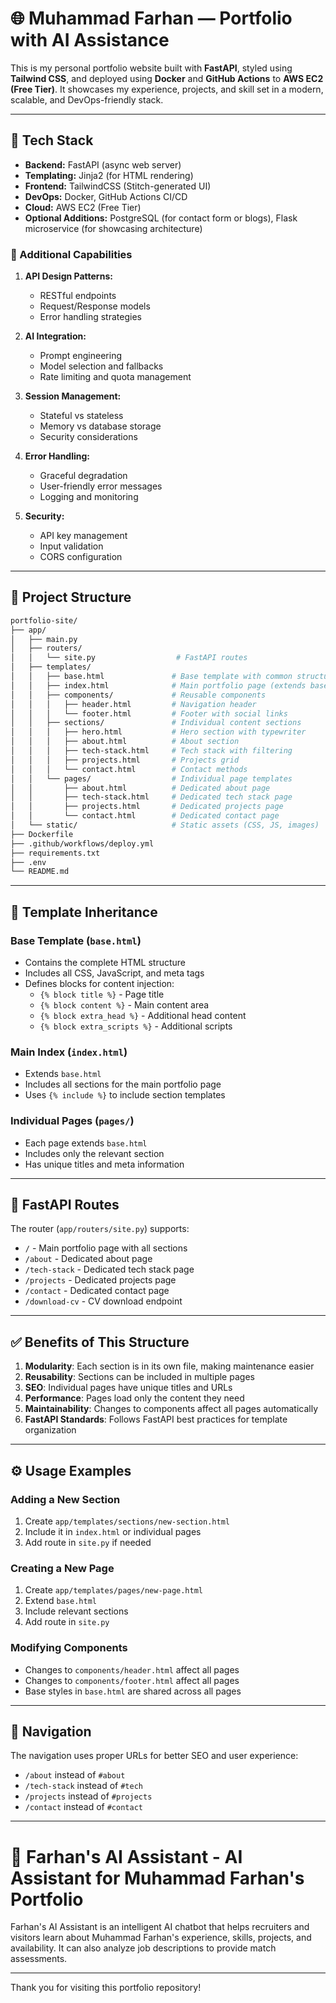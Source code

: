 # 🌐 Muhammad Farhan — Portfolio with AI Assistance

This is my personal portfolio website built with **FastAPI**, styled using **Tailwind CSS**, and deployed using **Docker** and **GitHub Actions** to **AWS EC2 (Free Tier)**. It showcases my experience, projects, and skill set in a modern, scalable, and DevOps-friendly stack.

---

## 🚀 Tech Stack

- **Backend:** FastAPI (async web server)
- **Templating:** Jinja2 (for HTML rendering)
- **Frontend:** TailwindCSS (Stitch-generated UI)
- **DevOps:** Docker, GitHub Actions CI/CD
- **Cloud:** AWS EC2 (Free Tier)
- **Optional Additions:** PostgreSQL (for contact form or blogs), Flask microservice (for showcasing architecture)

### 🧠 Additional Capabilities

1. **API Design Patterns:**

   - RESTful endpoints
   - Request/Response models
   - Error handling strategies

2. **AI Integration:**

   - Prompt engineering
   - Model selection and fallbacks
   - Rate limiting and quota management

3. **Session Management:**

   - Stateful vs stateless
   - Memory vs database storage
   - Security considerations

4. **Error Handling:**

   - Graceful degradation
   - User-friendly error messages
   - Logging and monitoring

5. **Security:**

   - API key management
   - Input validation
   - CORS configuration

---

## 📁 Project Structure

```bash
portfolio-site/
├── app/
│   ├── main.py
│   ├── routers/
│   │   └── site.py                  # FastAPI routes
│   ├── templates/
│   │   ├── base.html               # Base template with common structure
│   │   ├── index.html              # Main portfolio page (extends base)
│   │   ├── components/             # Reusable components
│   │   │   ├── header.html         # Navigation header
│   │   │   └── footer.html         # Footer with social links
│   │   ├── sections/               # Individual content sections
│   │   │   ├── hero.html           # Hero section with typewriter
│   │   │   ├── about.html          # About section
│   │   │   ├── tech-stack.html     # Tech stack with filtering
│   │   │   ├── projects.html       # Projects grid
│   │   │   └── contact.html        # Contact methods
│   │   └── pages/                  # Individual page templates
│   │       ├── about.html          # Dedicated about page
│   │       ├── tech-stack.html     # Dedicated tech stack page
│   │       ├── projects.html       # Dedicated projects page
│   │       └── contact.html        # Dedicated contact page
│   └── static/                     # Static assets (CSS, JS, images)
├── Dockerfile
├── .github/workflows/deploy.yml
├── requirements.txt
├── .env
└── README.md
```

---

## 🧩 Template Inheritance

### Base Template (`base.html`)

- Contains the complete HTML structure
- Includes all CSS, JavaScript, and meta tags
- Defines blocks for content injection:
  - `{% block title %}` - Page title
  - `{% block content %}` - Main content area
  - `{% block extra_head %}` - Additional head content
  - `{% block extra_scripts %}` - Additional scripts

### Main Index (`index.html`)

- Extends `base.html`
- Includes all sections for the main portfolio page
- Uses `{% include %}` to include section templates

### Individual Pages (`pages/`)

- Each page extends `base.html`
- Includes only the relevant section
- Has unique titles and meta information

---

## 🧭 FastAPI Routes

The router (`app/routers/site.py`) supports:

- `/` - Main portfolio page with all sections
- `/about` - Dedicated about page
- `/tech-stack` - Dedicated tech stack page
- `/projects` - Dedicated projects page
- `/contact` - Dedicated contact page
- `/download-cv` - CV download endpoint

---

## ✅ Benefits of This Structure

1. **Modularity**: Each section is in its own file, making maintenance easier
2. **Reusability**: Sections can be included in multiple pages
3. **SEO**: Individual pages have unique titles and URLs
4. **Performance**: Pages load only the content they need
5. **Maintainability**: Changes to components affect all pages automatically
6. **FastAPI Standards**: Follows FastAPI best practices for template organization

---

## ⚙️ Usage Examples

### Adding a New Section

1. Create `app/templates/sections/new-section.html`
2. Include it in `index.html` or individual pages
3. Add route in `site.py` if needed

### Creating a New Page

1. Create `app/templates/pages/new-page.html`
2. Extend `base.html`
3. Include relevant sections
4. Add route in `site.py`

### Modifying Components

- Changes to `components/header.html` affect all pages
- Changes to `components/footer.html` affect all pages
- Base styles in `base.html` are shared across all pages

---

## 🔗 Navigation

The navigation uses proper URLs for better SEO and user experience:

- `/about` instead of `#about`
- `/tech-stack` instead of `#tech`
- `/projects` instead of `#projects`
- `/contact` instead of `#contact`

---

# 🤖 Farhan's AI Assistant - AI Assistant for Muhammad Farhan's Portfolio

Farhan's AI Assistant is an intelligent AI chatbot that helps recruiters and visitors learn about Muhammad Farhan's experience, skills, projects, and availability. It can also analyze job descriptions to provide match assessments.

---

Thank you for visiting this portfolio repository!


